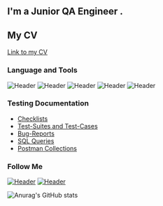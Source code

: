 ## I'm a Junior QA Engineer .
## My CV
[Link to my CV]()

### Language and Tools
![Header](https://img.shields.io/badge/Jira-090909?style=for-the-badge&logo=jira&logoColor=136be1)
![Header](https://img.shields.io/badge/Postman-090909?style=for-the-badge&logo=postman&logoColor=f76935)
![Header](https://img.shields.io/badge/Swagger-090909?style=for-the-badge&logo=swagger&logoColor=7ede2b)
![Header](https://img.shields.io/badge/Github-090909?style=for-the-badge&logo=github&logoColor=8cc4d7)
![Header](https://img.shields.io/badge/MySQL-090909?style=for-the-badge&logo=mysql&logoColor=00618a)

### Testing Documentation

- [Checklists](https://github.com/BukinAlexandr/Checklists)
- [Test-Suites and Test-Cases](https://github.com/BukinAlexandr/Test-Suites-and-Test-Cases)
- [Bug-Reports](https://github.com/BukinAlexandr/Bug-Reports)
- [SQL Queries](https://github.com/BukinAlexandr/SQL-Queries)
- [Postman Collections](https://github.com/BukinAlexandr/Postman-Collections)

### Follow Me
[![Header](https://img.shields.io/badge/Instagram-090909?style=for-the-badge&logo=instagram&logoColor=9939a3)](https://www.instagram.com/rusau.qalife/)
[![Header](https://img.shields.io/badge/Telegram-090909?style=for-the-badge&logo=telegram&logoColor=31a5db)](https://t.me/ayawaskaaaaaa)

![Anurag's GitHub stats](https://github-readme-stats.vercel.app/api?username=artichokeee&show_icons=true&theme=radical)
